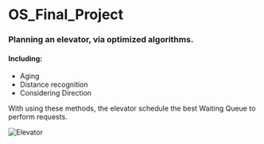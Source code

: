 # OS_Final_Project


### Planning an elevator, via optimized algorithms.
#### Including:
* Aging
* Distance recognition
* Considering Direction

With using these methods, the elevator schedule the best Waiting Queue to perform requests.

![Elevator](https://img.freepik.com/free-vector/cartoon-lift-doors-closed-open-elevator-gates_107791-3256.jpg?w=996&t=st=1675693076~exp=1675693676~hmac=1c6a30f32cd0088a951d701e191d0152c19fdee66c3e50860c78dc634136d867)
